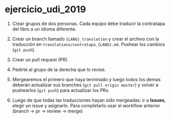 # ejercicio_udi_2019

1. Crear grupos de dos personas. Cada equipo debe traducir la contratapa del libro a un idioma diferente.

2. Crear un branch llamado `{LANG}_translation` y crear el archivo con la traducción en `translations/contratapa_{LANG}.md`. Pushear los cambios (`git push`).

3. Crear un pull request (PR).

4. Pedirte al grupo de la derecha que lo revise.

5. Mergearemos el primero que haya terminado y luego todos los demas deberán actualizar sus branches (`git pull origin master`) y volver a pushearlos (`git push`) para actualizar los PRs.

6. Luego de que todas las traducciones hayan sido mergeadas: ir a **Issues**, elegir un issue y asignarlo. Para completarlo usar el workflow anterior (branch -> pr -> review -> merge)
